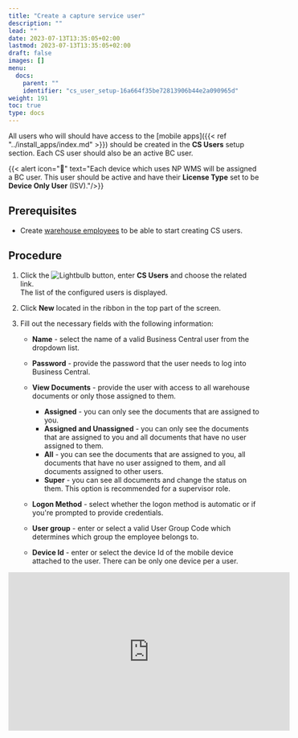 ```yaml
---
title: "Create a capture service user"
description: ""
lead: ""
date: 2023-07-13T13:35:05+02:00
lastmod: 2023-07-13T13:35:05+02:00
draft: false
images: []
menu:
  docs:
    parent: ""
    identifier: "cs_user_setup-16a664f35be72813906b44e2a090965d"
weight: 191
toc: true
type: docs
---
```


All users who will should have access to the [mobile apps]({{< ref "../install_apps/index.md" >}}) should be created in the **CS Users** setup section. Each CS user should also be an active BC user.  

  {{< alert icon="📝" text="Each device which uses NP WMS will be assigned a BC user. This user should be active and have their <b>License Type</b> set to be <b>Device Only User</b> (ISV)."/>}}

## Prerequisites

- Create [warehouse employees](https://docs.microsoft.com/en-us/dynamics365/business-central/warehouse-how-to-set-up-warehouse-employees) to be able to start creating CS users.

## Procedure

1. Click the ![Lightbulb](Lightbulb_icon.PNG) button, enter **CS Users** and choose the related link.        
   The list of the configured users is displayed.     
 
2. Click **New** located in the ribbon in the top part of the screen.
3. Fill out the necessary fields with the following information:

    - **Name** - select the name of a valid Business Central user from the dropdown list.
    - **Password** - provide the password that the user needs to log into Business Central. 
    - **View Documents** - provide the user with access to all warehouse documents or only those assigned to them.     

        - **Assigned** - you can only see the documents that are assigned to you.
        - **Assigned and Unassigned** - you can only see the documents that are assigned to you and all documents that have no user assigned to them.
        - **All** - you can see the documents that are assigned to you, all documents that have no user assigned to them, and all documents assigned to other users.
        - **Super** - you can see all documents and change the status on them. This option is recommended for a supervisor role.    

    - **Logon Method** - select whether the logon method is automatic or if you're prompted to provide credentials.
    - **User group** - enter or select a valid User Group Code which determines which group the employee belongs to. 
    - **Device Id** - enter or select the device Id of the mobile device attached to the user. There can be only one device per a user. 
  

<iframe width="560" height="315" src="https://www.youtube.com/embed/11YtGLyGVxI" title="YouTube video player" frameborder="0" allow="accelerometer; autoplay; clipboard-write; encrypted-media; gyroscope; picture-in-picture; web-share" allowfullscreen></iframe>


